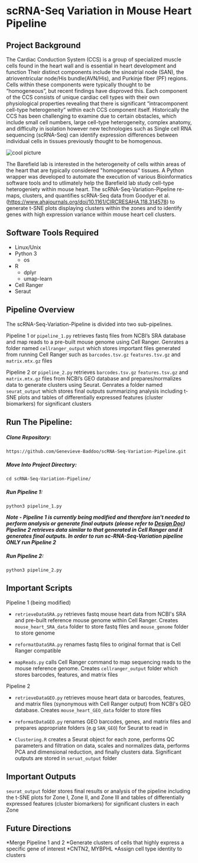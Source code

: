 # scRNA-Seq Variation in Mouse Heart Pipeline


## Project Background 

The Cardiac Conduction System (CCS) is a group of specialized muscle cells found in the heart wall and is essential in heart development and function Their distinct components include the sinoatrial node (SAN), the atrioventricular node/His bundle(AVN/His), and Purkinje fiber (PF) regions. Cells within these components were typically thought to be “homogeneous”, but recent findings have disproved this. Each component of the CCS consists of unique cardiac cell types with their own physiological properties revealing that there is significant “intracomponent cell-type heterogeneity“ within each CCS component itself. Historically the CCS has been challenging to examine due to certain obstacles, which include small cell numbers, large cell-type heterogeneity, complex anatomy, and difficulty in isolation however new technologies such as Single cell RNA sequencing (scRNA-Seq) can identify expression differences between individual cells in tissues previously thought to be homogenous.

![cool picture](https://www.ahajournals.org/cms/asset/f9188658-d8cb-4b61-8742-894c27847acc/379ga1.jpg)

The Barefield lab is interested in the heterogeneity of cells within areas of the heart that are typically considered "homogeneous" tissues. A Python wrapper was developed to automate the execution of various Bioinformatics software tools and to utlimately help the Barefield lab study cell-type heterogeniety within mouse heart. The scRNA-Seq-Variation-Pipeline re-maps, clusters, and quantifies scRNA-Seq data from Goodyer et al. (https://www.ahajournals.org/doi/10.1161/CIRCRESAHA.118.314578) to generate t-SNE plots displaying clusters within the zones and to identify genes with high expression variance within mouse heart cell clusters.


## Software Tools Required

* Linux/Unix
* Python 3
    * os
* R
   * dplyr
   * umap-learn 
* Cell Ranger
* Seraut

## Pipeline Overview

The scRNA-Seq-Variation-Pipeline is divided into two sub-pipelines. 

Pipeline 1 or `pipeline_1.py` retrieves fastq files from NCBI’s SRA database and map reads to a pre-built mouse genome using Cell Ranger. Genrates a folder named `cellranger_output` which stores important files generated from running Cell Ranger such as `barcodes.tsv.gz` `features.tsv.gz` and `matrix.mtx.gz` files

Pipeline 2 or `pipeline_2.py` retrieves `barcodes.tsv.gz` `features.tsv.gz` and `matrix.mtx.gz` files from NCBI’s GEO database and prepares/normalizes data to generate clusters using Seurat. Genrates a folder named `seurat_output` which stores final outputs summarizing analysis including t-SNE plots and tables of differentially expressed features (cluster biomarkers) for significant clusters 

## Run The Pipeline: 

<h5> Clone Repository: </h5> 

`https://github.com/Genevieve-Baddoo/scRNA-Seq-Variation-Pipeline.git`

<h5> Move Into Project Directory: </h5>

`cd scRNA-Seq-Variation-Pipeline/`

<h5> Run Pipeline 1: </h5>

`python3 pipeline_1.py`

***Note - Pipeline 1 is currently being modified and therefore isn't needed to perform analysis or generate final outputs (please refer to [Design Doc](https://github.com/Genevieve-Baddoo/scRNA-Seq-Variation-Pipeline/blob/main/DesignDocument.md)) Pipeline 2 retrieves data similar to that generated in Cell Ranger and it generates final outputs. In order to run sc-RNA-Seq-Variation pipeline ONLY run Pipeline 2***

<h5> Run Pipeline 2: </h5>

`python3 pipeline_2.py`


## Important Scripts 

Pipeline 1 (being modified)
* `retrieveDataSRA.py`
retrieves fastq mouse heart data from NCBI's SRA and pre-built reference mouse genome within Cell Ranger. Creates `mouse_heart_SRA_data` folder to store fastq files and `mouse_genome` folder to store genome 

* `reformatDataSRA.py`
renames fastq files to original format that is Cell Ranger compatible 

* `mapReads.py`
 calls Cell Ranger command to map sequencing reads to the mouse reference genome. Creates `cellranger_output` folder which stores barcodes, features, and matrix files 
 

Pipeline 2
* `retrieveDataGEO.py`
retrieves mouse heart data or barcodes, features, and matrix files (synonymous with Cell Ranger output) from NCBI's GEO database. Creates `mouse_heart_GEO_data` folder to store files 
 
* `reformatDataGEO.py`
renames GEO barcodes, genes, and matrix files and prepares appropriate folders (e.g `SAN_GEO`) for Seurat to read in
 
* `Clustering.R`
creates a Seurat object for each zone, performs QC parameters and filtration on data, scales and normalizes data, performs PCA and dimensional reduction, and finally clusters data. Significant outputs are stored in `seruat_output` folder 


## Important Outputs
`seurat_output` folder stores final results or analysis of the pipeline including the t-SNE plots for Zone I, Zone II, and Zone III and tables of differentially expressed features (cluster biomarkers) for significant clusters in each Zone 



## Future Directions

*Merge Pipeline 1 and 2 
*Generate clusters of cells that highly express a specific gene of interest
    *CNTN2, MYBPHL
*Assign cell type identity to clusters
    







